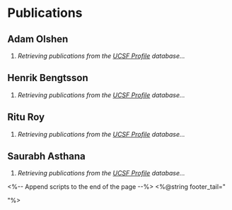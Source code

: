 # Publications

## Adam Olshen
<div id="adam_profiles_publications">
<ol>
  <li>
    <em>Retrieving publications from the <a href="http://profiles.ucsf.edu/adam.olshen">UCSF Profile</a> database...</em>
  </li>
</ol>
</div>

## Henrik Bengtsson
<div id="henrik_profiles_publications">
<ol>
  <li>
    <em>Retrieving publications from the <a href="http://profiles.ucsf.edu/henrik.bengtsson">UCSF Profile</a> database...</em>
  </li>
</ol>
</div>

## Ritu Roy
<div id="ritu_profiles_publications">
<ol>
  <li>
    <em>Retrieving publications from the <a href="http://profiles.ucsf.edu/ritu.roy">UCSF Profile</a> database...</em>
  </li>
</ol>
</div>

## Saurabh Asthana
<div id="saurabh_profiles_publications">
<ol>
  <li>
    <em>Retrieving publications from the <a href="http://profiles.ucsf.edu/saurabh.asthana">UCSF Profile</a> database...</em>
  </li>
</ol>
</div>


<%-- Append scripts to the end of the page --%>
<%@string footer_tail="
<!-- get data from the UCSF Profiles API -->
<script src='../assets/js/publications.js'></script>
<script>
  add_profiles_user_content('adam', 'adam.olshen')
  add_profiles_user_content('henrik', 'henrik.bengtsson')
  add_profiles_user_content('ritu', 'ritu.roy')
  add_profiles_user_content('saurabh', 'saurabh.asthana')
</script>
"%>

